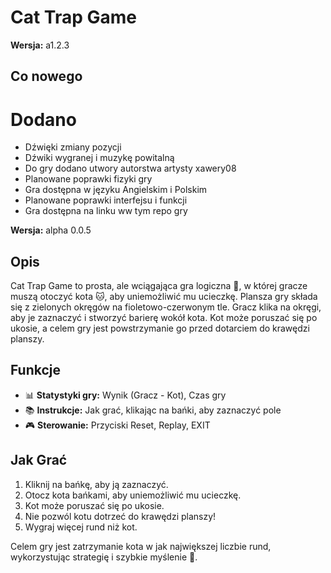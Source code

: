 # Cat Trap Game

**Wersja:** a1.2.3

## Co nowego 

# Dodano 

- Dźwięki zmiany pozycji
- Dźwiki wygranej i muzykę powitalną
- Do gry dodano utwory autorstwa artysty xawery08
- Planowane poprawki fizyki gry
- Gra dostępna w języku Angielskim i Polskim
- Planowane poprawki interfejsu i funkcji
- Gra dostępna na linku ww tym repo gry


**Wersja:** alpha 0.0.5

## Opis
Cat Trap Game to prosta, ale wciągająca gra logiczna 🧠, w której gracze muszą otoczyć kota 🐱, aby uniemożliwić mu ucieczkę. Plansza gry składa się z zielonych okręgów na fioletowo-czerwonym tle. Gracz klika na okręgi, aby je zaznaczyć i stworzyć barierę wokół kota. Kot może poruszać się po ukosie, a celem gry jest powstrzymanie go przed dotarciem do krawędzi planszy.

## Funkcje
- 📊 **Statystyki gry:** Wynik (Gracz - Kot), Czas gry
- 📚 **Instrukcje:** Jak grać, klikając na bańki, aby zaznaczyć pole
- 🎮 **Sterowanie:** Przyciski Reset, Replay, EXIT

## Jak Grać
1. Kliknij na bańkę, aby ją zaznaczyć.
2. Otocz kota bańkami, aby uniemożliwić mu ucieczkę.
3. Kot może poruszać się po ukosie.
4. Nie pozwól kotu dotrzeć do krawędzi planszy!
5. Wygraj więcej rund niż kot.

Celem gry jest zatrzymanie kota w jak największej liczbie rund, wykorzystując strategię i szybkie myślenie 🧩.
